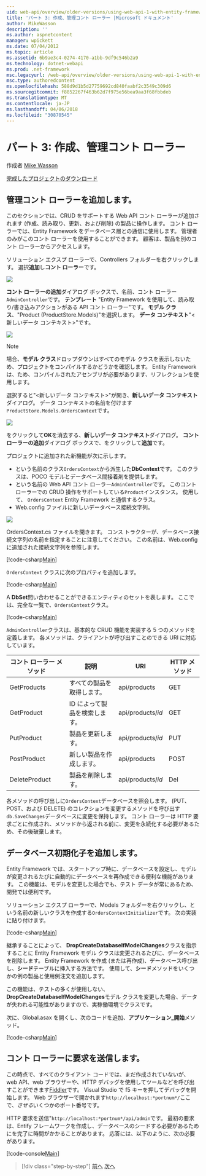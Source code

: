 ```yaml
---
uid: web-api/overview/older-versions/using-web-api-1-with-entity-framework-5/using-web-api-with-entity-framework-part-3
title: 'パート 3: 作成、管理コント ローラー |Microsoft ドキュメント'
author: MikeWasson
description: ''
ms.author: aspnetcontent
manager: wpickett
ms.date: 07/04/2012
ms.topic: article
ms.assetid: 6b9ae3c4-0274-4170-a1bb-9df9c546b2a9
ms.technology: dotnet-webapi
ms.prod: .net-framework
msc.legacyurl: /web-api/overview/older-versions/using-web-api-1-with-entity-framework-5/using-web-api-with-entity-framework-part-3
msc.type: authoredcontent
ms.openlocfilehash: 588d9d1b5d27759692cd840faabf2c3549c309d6
ms.sourcegitcommit: f8852267f463b62d7f975e56bea9aa3f68fbbdeb
ms.translationtype: MT
ms.contentlocale: ja-JP
ms.lasthandoff: 04/06/2018
ms.locfileid: "30870545"
---
```

<a name="part-3-creating-an-admin-controller"></a>パート 3: 作成、管理コント ローラー
====================
作成者 [Mike Wasson](https://github.com/MikeWasson)

[完成したプロジェクトのダウンロード](http://code.msdn.microsoft.com/ASP-NET-Web-API-with-afa30545)

## <a name="add-an-admin-controller"></a>管理コント ローラーを追加します。

このセクションでは、CRUD をサポートする Web API コント ローラーが追加されます (作成、読み取り、更新、および削除) の製品に操作します。 コント ローラーでは、Entity Framework をデータベース層との通信に使用します。 管理者のみがこのコント ローラーを使用することができます。 顧客は、製品を別のコント ローラーからアクセスします。

ソリューション エクスプ ローラーで、Controllers フォルダーを右クリックします。 選択**追加**し**コント ローラー**です。

![](using-web-api-with-entity-framework-part-3/_static/image1.png)

**コント ローラーの追加**ダイアログ ボックスで、名前、コント ローラー`AdminController`です。 **テンプレート** &quot;Entity Framework を使用して、読み取り/書き込みアクションがある API コント ローラー&quot;です。 **モデル クラス**、"Product (ProductStore.Models)"を選択します。 **データ コンテキスト**"&lt;新しいデータ コンテキスト&gt;"です。

![](using-web-api-with-entity-framework-part-3/_static/image2.png)

> [!NOTE]
> 場合、**モデル クラス**ドロップダウンはすべてのモデル クラスを表示しないため、プロジェクトをコンパイルするかどうかを確認します。 Entity Framework は、ため、コンパイルされたアセンブリが必要があります、リフレクションを使用します。


選択すると"&lt;新しいデータ コンテキスト&gt;"が開き、**新しいデータ コンテキスト**ダイアログ。 データ コンテキストの名前を付けます`ProductStore.Models.OrdersContext`です。

![](using-web-api-with-entity-framework-part-3/_static/image3.png)

をクリックして**OK**を消去する、**新しいデータ コンテキスト**ダイアログ。 **コント ローラーの追加**ダイアログ ボックスで、をクリックして**追加**です。

プロジェクトに追加された新機能が次に示します。

- という名前のクラス`OrdersContext`から派生した**DbContext**です。 このクラスは、POCO モデルとデータベース間接着剤を提供します。
- という名前の Web API コント ローラー`AdminController`です。 このコント ローラーでの CRUD 操作をサポートしている`Product`インスタンス。 使用して、 `OrdersContext` Entity Framework と通信するクラス。
- Web.config ファイルに新しいデータベース接続文字列。

![](using-web-api-with-entity-framework-part-3/_static/image4.png)

OrdersContext.cs ファイルを開きます。 コンス トラクターが、データベース接続文字列の名前を指定することに注意してください。 この名前は、Web.config に追加された接続文字列を参照します。

[!code-csharp[Main](using-web-api-with-entity-framework-part-3/samples/sample1.cs)]

`OrdersContext` クラスに次のプロパティを追加します。

[!code-csharp[Main](using-web-api-with-entity-framework-part-3/samples/sample2.cs)]

A **DbSet**問い合わせることができるエンティティのセットを表します。 ここでは、完全な一覧で、`OrdersContext`クラス。

[!code-csharp[Main](using-web-api-with-entity-framework-part-3/samples/sample3.cs)]

`AdminController`クラスは、基本的な CRUD 機能を実装する 5 つのメソッドを定義します。 各メソッドは、クライアントが呼び出すことのできる URI に対応しています。

| コント ローラー メソッド | 説明 | URI | HTTP メソッド |
| --- | --- | --- | --- |
| GetProducts | すべての製品を取得します。 | api/products | GET |
| GetProduct | ID によって製品を検索します。 | api/products/*id* | GET |
| PutProduct | 製品を更新します。 | api/products/*id* | PUT |
| PostProduct | 新しい製品を作成します。 | api/products | POST |
| DeleteProduct | 製品を削除します。 | api/products/*id* | Del |

各メソッドの呼び出しに`OrdersContext`データベースを照会します。 (PUT、POST、および DELETE) のコレクションを変更するメソッドを呼び出す`db.SaveChanges`データベースに変更を保持します。 コント ローラーは HTTP 要求ごとに作成され、メソッドから返される前に、変更を永続化する必要があるため、その後破棄します。

## <a name="add-a-database-initializer"></a>データベース初期化子を追加します。

Entity Framework では、スタートアップ時に、データベースを設定し、モデルが変更されるたびに自動的にデータベースを再作成できる便利な機能があります。 この機能は、モデルを変更した場合でも、テスト データが常にあるため、開発では便利です。

ソリューション エクスプ ローラーで、Models フォルダーを右クリックし、という名前の新しいクラスを作成する`OrdersContextInitializer`です。 次の実装に貼り付けます。

[!code-csharp[Main](using-web-api-with-entity-framework-part-3/samples/sample4.cs)]

継承することによって、 **DropCreateDatabaseIfModelChanges**クラスを指示することに Entity Framework モデル クラスは変更されるたびに、データベースを削除します。 Entity Framework を作成 (または再作成)、データベース呼び出し、**シード**テーブルに挿入する方法です。 使用して、**シード**メソッドをいくつかの例の製品と使用例注文を追加します。

この機能は、テストの多くが使用しない、 **DropCreateDatabaseIfModelChanges**モデル クラスを変更した場合、データが失われる可能性がありますので、実稼働環境でクラスです。

次に、Global.asax を開くし、次のコードを追加、**アプリケーション\_開始**メソッド。

[!code-csharp[Main](using-web-api-with-entity-framework-part-3/samples/sample5.cs)]

## <a name="send-a-request-to-the-controller"></a>コント ローラーに要求を送信します。

この時点で、すべてのクライアント コードでは、まだ作成されていないが、web API、web ブラウザーや、HTTP デバッグを使用してツールなどを呼び出すことができます[Fiddler](http://www.fiddler2.com/fiddler2/)です。 Visual Studio で f5 キーを押してデバッグを開始します。 Web ブラウザーで開かれます`http://localhost:*portnum*/`ここで、*させる*いくつかのポート番号です。

HTTP 要求を送信"`http://localhost:*portnum*/api/admin`です。 最初の要求は、Entify フレームワークを作成し、データベースのシードする必要があるためにを完了に時間がかかることがあります。 応答には、以下のように、次の必要があります。

[!code-console[Main](using-web-api-with-entity-framework-part-3/samples/sample6.cmd)]

> [!div class="step-by-step"]
> [前へ](using-web-api-with-entity-framework-part-2.md)
> [次へ](using-web-api-with-entity-framework-part-4.md)
